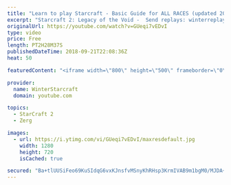 ```yaml
---
title: "Learn to play Starcraft - Basic Guide for ALL RACES (updated 2017) #2"
excerpt: "Starcraft 2: Legacy of the Void -  Send replays: winterreplays@gmail.com ( -- Watch live at https://www.twitch.tv/wintergaming"
originalUrl: https://youtube.com/watch?v=GUeqi7vEDvI
type: video
price: Free
length: PT2H28M37S
publishedDateTime: 2018-09-21T22:08:36Z
heat: 50

featuredContent: "<iframe width=\"800\" height=\"500\" frameborder=\"0\" src=\"https://www.youtube.com/embed/GUeqi7vEDvI\" allow=\"accelerometer; autoplay; encrypted-media; gyroscope; picture-in-picture\" allowfullscreen></iframe>"

provider:
  name: WinterStarcraft
  domain: youtube.com

topics:
  - StarCraft 2
  - Zerg

images:
  - url: https://i.ytimg.com/vi/GUeqi7vEDvI/maxresdefault.jpg
    width: 1280
    height: 720
    isCached: true

secured: "Ba+tlUUSiFeo69KuSIdqG6vxKJnsfvMSnyKhRHsp3KrmIVAB9m1bgM0/MJDA+Ib/FjTwFUPKGCqxYdDss6UDNsQGU0O2D85rxvdF+DTxXU9wDXJO6j6RHIgYdFh3hnpdecasfQL5ruojIK7sRiHV7w/59YA8t1Sf3/X5Ky0/TMpqt14rxwbuq/RJ2mJglEGDabwTl0kqdT3dIJZVfqfoyCTJiFm5Dog0I7GiSJXkIJyd8N7TUXkQkOPkez3iKcPd3wzxJkgd1eJHPrs7aWtTx2U+AM6hfGdpSHpR9D+4LQvrLXwtV60izKZ8+v/toDVE/StmND1SDGhqT5Bo2Uh62RJP9Wvq5Cy/RD/gcj1NfeZG5kvqcfuj4k86Jy6FUmb6aAA7C9My4IaxzbEi/9F+AHnjnFfAy0aUulrryKWl6ko=;mM1UQ9uX+gEZEVvuzO18OA=="
---
```


